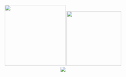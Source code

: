 
<!--
**Rev-RoastedDuck/Rev-RoastedDuck** is a ✨ _special_ ✨ repository because its `README.md` (this file) appears on your GitHub profile.

Here are some ideas to get you started:

- 🔭 I’m currently working on ...
- 🌱 I’m currently learning ...
- 👯 I’m looking to collaborate on ...
- 🤔 I’m looking for help with ...
- 💬 Ask me about ...
- 📫 How to reach me: ...
- 😄 Pronouns: ...
- ⚡ Fun fact: ...
-->

<!--tps://github-readme-stats.vercel.app/api?username=stacklens&show_icons=true&theme=radical-->
<!--<div align="center"> <img src="https://img.shields.io/badge/python-3.9-orange"> </div>-->
<div align="center"> 
  <img src="https://stats.justsong.cn/api/csdn?id=m0_72760466&theme=dark" height=200px;"> 
  <img src="https://github-readme-streak-stats.herokuapp.com/?user=Rev-RoastedDuck&theme=dark&border=none;"  height=180px;/> 
</div>
<div align="center"> <img src="https://github-readme-activity-graph.vercel.app/graph?username=Rev-RoastedDuck&theme=react-dark"> </div>




